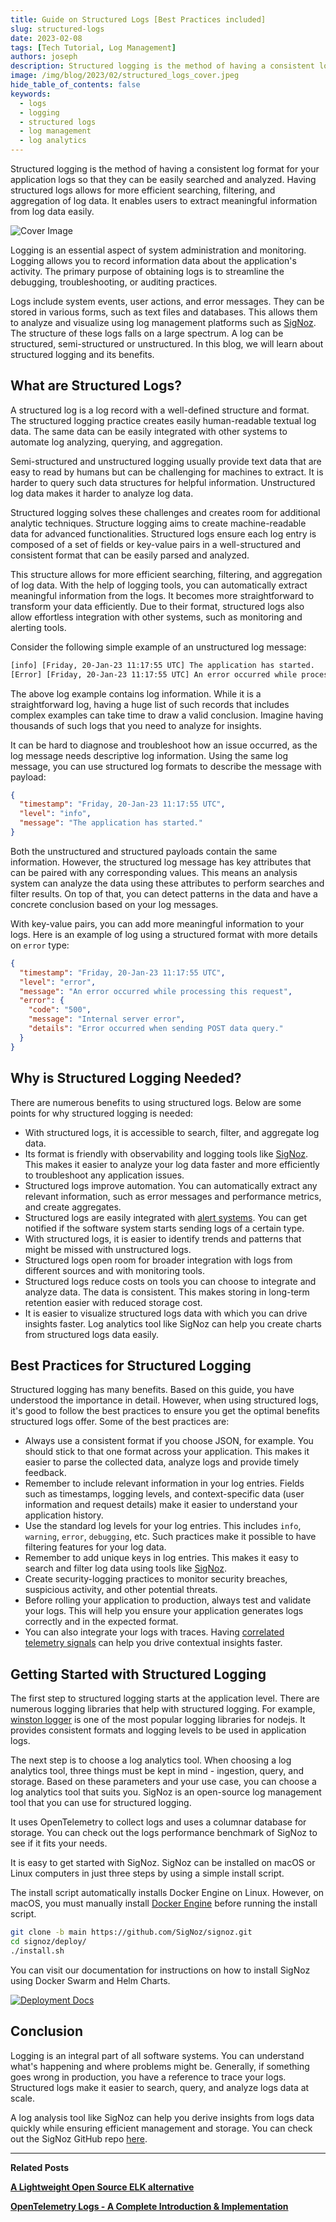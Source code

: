 ```yaml
---
title: Guide on Structured Logs [Best Practices included]
slug: structured-logs
date: 2023-02-08
tags: [Tech Tutorial, Log Management]
authors: joseph
description: Structured logging is the method of having a consistent log format for your application logs so that they can be easily searched and analyzed. The primary purpose of obtaining structured logs is to streamline the debugging, troubleshooting...
image: /img/blog/2023/02/structured_logs_cover.jpeg
hide_table_of_contents: false
keywords:
  - logs
  - logging
  - structured logs
  - log management
  - log analytics
---
```


<head>
  <link rel="canonical" href="https://signoz.io/blog/structured-logs/"/>
</head>

Structured logging is the method of having a consistent log format for your application logs so that they can be easily searched and analyzed. Having structured logs allows for more efficient searching, filtering, and aggregation of log data. It enables users to extract meaningful information from log data easily.

<!--truncate-->

![Cover Image](/img/blog/2023/02/structured_logs_cover.webp)


Logging is an essential aspect of system administration and monitoring. Logging allows you to record information data about the application's activity. The primary purpose of obtaining logs is to streamline the debugging, troubleshooting, or auditing practices. 

Logs include system events, user actions, and error messages. They can be stored in various forms, such as text files and databases. This allows them to analyze and visualize using log management platforms such as [SigNoz](https://signoz.io/docs/userguide/logs/). The structure of these logs falls on a large spectrum. A log can be structured, semi-structured or unstructured. In this blog, we will learn about structured logging and its benefits.

## **What are Structured Logs?**

A structured log is a log record with a well-defined structure and format. The structured logging practice creates easily human-readable textual log data. The same data can be easily integrated with other systems to automate log analyzing, querying, and aggregation.

Semi-structured and unstructured logging usually provide text data that are easy to read by humans but can be challenging for machines to extract. It is harder to query such data structures for helpful information. Unstructured log data makes it harder to analyze log data.

Structured logging solves these challenges and creates room for additional analytic techniques. Structure logging aims to create machine-readable data for advanced functionalities. Structured logs ensure each log entry is composed of a set of fields or key-value pairs in a well-structured and consistent format that can be easily parsed and analyzed.

This structure allows for more efficient searching, filtering, and aggregation of log data. With the help of logging tools, you can automatically extract meaningful information from the logs. It becomes more straightforward to transform your data efficiently. Due to their format, structured logs also allow effortless integration with other systems, such as monitoring and alerting tools.

Consider the following simple example of an unstructured log message:

```bash
[info] [Friday, 20-Jan-23 11:17:55 UTC] The application has started.
[Error] [Friday, 20-Jan-23 11:17:55 UTC] An error occurred while processing this request.
```

The above log example contains log information. While it is a straightforward log, having a huge list of such records that includes complex examples can take time to draw a valid conclusion. Imagine having thousands of such logs that you need to analyze for insights.

It can be hard to diagnose and troubleshoot how an issue occurred, as the log message needs descriptive log information. Using the same log message, you can use structured log formats to describe the message with payload:

```json
{
  "timestamp": "Friday, 20-Jan-23 11:17:55 UTC",
  "level": "info",
  "message": "The application has started."
}
```

Both the unstructured and structured payloads contain the same information. However, the structured log message has key attributes that can be paired with any corresponding values. This means an analysis system can analyze the data using these attributes to perform searches and filter results. On top of that, you can detect patterns in the data and have a concrete conclusion based on your log messages.

With key-value pairs, you can add more meaningful information to your logs. Here is an example of log using a structured format with more details on `error` type:

```json
{
  "timestamp": "Friday, 20-Jan-23 11:17:55 UTC",
  "level": "error",
  "message": "An error occurred while processing this request",
  "error": {
    "code": "500",
    "message": "Internal server error",
    "details": "Error occurred when sending POST data query."
  }
}
```

## **Why is Structured Logging Needed?**

There are numerous benefits to using structured logs. Below are some points for why structured logging is needed:

- With structured logs, it is accessible to search, filter, and aggregate log data.
- Its format is friendly with observability and logging tools like [SigNoz](https://signoz.io/docs/userguide/logs/). This makes it easier to analyze your log data faster and more efficiently to troubleshoot any application issues.
- Structured logs improve automation. You can automatically extract any relevant information, such as error messages and performance metrics, and create aggregates.
- Structured logs are easily integrated with [alert systems](https://signoz.io/docs/userguide/alerts-management/). You can get notified if the software system starts sending logs of a certain type.
- With structured logs, it is easier to identify trends and patterns that might be missed with unstructured logs.
- Structured logs open room for broader integration with logs from different sources and with monitoring tools.
- Structured logs reduce costs on tools you can choose to integrate and analyze data. The data is consistent. This makes storing in long-term retention easier with reduced storage cost.
- It is easier to visualize structured logs data with which you can drive insights faster. Log analytics tool like SigNoz can help you create charts from structured logs data easily.

## **Best Practices for Structured Logging**

Structured logging has many benefits. Based on this guide, you have understood the importance in detail. However, when using structured logs, it's good to follow the best practices to ensure you get the optimal benefits structured logs offer. Some of the best practices are:

- Always use a consistent format if you choose JSON, for example. You should stick to that one format across your application. This makes it easier to parse the collected data, analyze logs and provide timely feedback.
- Remember to include relevant information in your log entries. Fields such as timestamps, logging levels, and context-specific data (user information and request details) make it easier to understand your application history.
- Use the standard log levels for your log entries. This includes `info`, `warning`, `error`, `debugging`, etc. Such practices make it possible to have filtering features for your log data.
- Remember to add unique keys in log entries. This makes it easy to search and filter log data using tools like [SigNoz](https://signoz.io/).
- Create security-logging practices to monitor security breaches, suspicious activity, and other potential threats.
- Before rolling your application to production, always test and validate your logs. This will help you ensure your application generates logs correctly and in the expected format.
- You can also integrate your logs with traces. Having [correlated telemetry signals](https://signoz.io/blog/microservices-logging/#integrating-observability-in-logs) can help you drive contextual insights faster.

## **Getting Started with Structured Logging**

The first step to structured logging starts at the application level. There are numerous logging libraries that help with structured logging. For example, [winston logger](https://signoz.io/blog/winston-logger/) is one of the most popular logging libraries for nodejs. It provides consistent formats and logging levels to be used in application logs.

The next step is to choose a log analytics tool. When choosing a log analytics tool, three things must be kept in mind - ingestion, query, and storage. Based on these parameters and your use case, you can choose a log analytics tool that suits you. SigNoz is an open-source log management tool that you can use for structured logging. 

It uses OpenTelemetry to collect logs and uses a columnar database for storage. You can check out the logs performance benchmark of SigNoz to see if it fits your needs.

It is easy to get started with SigNoz. SigNoz can be installed on macOS or Linux computers in just three steps by using a simple install script.

The install script automatically installs Docker Engine on Linux. However, on macOS, you must manually install <a href = "https://docs.docker.com/engine/install/" rel="noopener noreferrer nofollow" target="_blank" >Docker Engine</a> before running the install script.

```bash
git clone -b main https://github.com/SigNoz/signoz.git
cd signoz/deploy/
./install.sh
```

You can visit our documentation for instructions on how to install SigNoz using Docker Swarm and Helm Charts.


[![Deployment Docs](/img/blog/common/deploy_docker_documentation.webp)](https://signoz.io/docs/install/docker/?utm_source=blog&utm_medium=structured_logs)

## **Conclusion**

Logging is an integral part of all software systems. You can understand what's happening and where problems might be. Generally, if something goes wrong in production, you have a reference to trace your logs. Structured logs make it easier to search, query, and analyze logs data at scale.

A log analysis tool like SigNoz can help you derive insights from logs data quickly while ensuring efficient management and storage. You can check out the SigNoz GitHub repo <a href = "https://github.com/SigNoz/signoz" rel="noopener noreferrer nofollow" target="_blank" >here</a>.


---

**Related Posts**

**[A Lightweight Open Source ELK alternative](https://signoz.io/blog/elk-alternative-open-source/)**

**[OpenTelemetry Logs - A Complete Introduction & Implementation](https://signoz.io/blog/opentelemetry-logs/)**